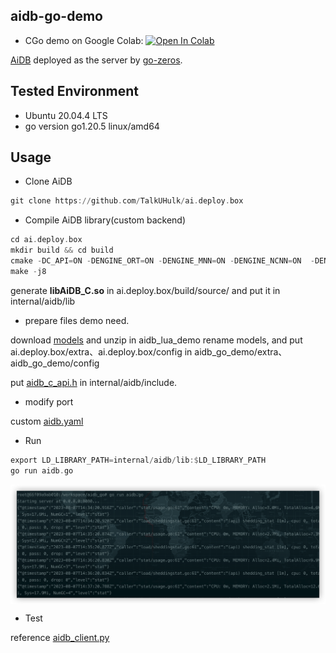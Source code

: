 ## aidb-go-demo

* CGo demo on Google Colab: [![Open In Colab](https://colab.research.google.com/assets/colab-badge.svg)](https://colab.research.google.com/drive/15DTMnueAv2Y3UMk7lhXMMN_VVUCBA0qh?usp=drive_link)



[AiDB](https://github.com/TalkUHulk/ai.deploy.box) deployed as the server by [go-zeros](https://github.com/zeromicro/go-zero).

## Tested Environment

* Ubuntu 20.04.4 LTS
* go version go1.20.5 linux/amd64


## Usage

* Clone AiDB
```asm
git clone https://github.com/TalkUHulk/ai.deploy.box
```

* Compile AiDB library(custom backend)

```asm
cd ai.deploy.box
mkdir build && cd build
cmake -DC_API=ON -DENGINE_ORT=ON -DENGINE_MNN=ON -DENGINE_NCNN=ON  -DENGINE_TNN=OFF -DENGINE_OPV=OFF -DENGINE_PPLite=OFF -DENGINE_NCNN_WASM=OFF -DBUILD_SAMPLE=OFF ../
make -j8
```
generate **libAiDB_C.so** in ai.deploy.box/build/source/ and put it in internal/aidb/lib

* prepare files demo need.

download [models](https://github.com/TalkUHulk/ai.deploy.box/releases/download/1.0.0/models-lite.zip) and unzip in aidb_lua_demo rename models, and put ai.deploy.box/extra、ai.deploy.box/config in aidb_go_demo/extra、 aidb_go_demo/config

put [aidb_c_api.h](https://github.com/TalkUHulk/ai.deploy.box/blob/main/source/c_api/aidb_c_api.h) in internal/aidb/include.


* modify port

custom [aidb.yaml](./etc/aidb.yaml)

* Run

```asm
export LD_LIBRARY_PATH=internal/aidb/lib:$LD_LIBRARY_PATH
go run aidb.go
```

<p align="center">
 <img src="./doc/run.png" align="middle"/>
<p align="center">

* Test

reference [aidb_client.py](aidb_client.py)




